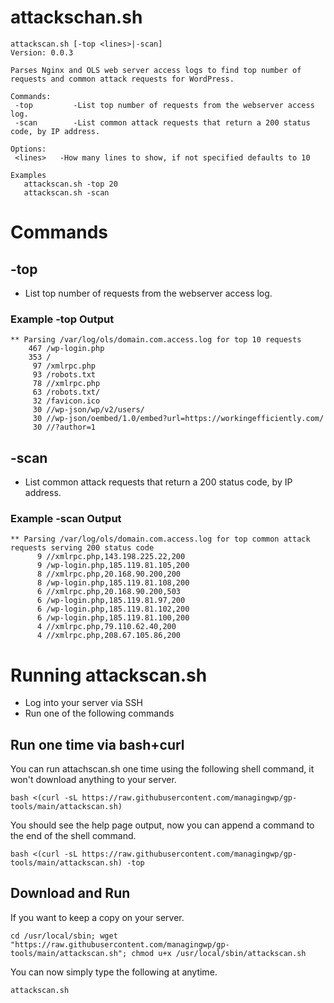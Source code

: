 # attackschan.sh
```
attackscan.sh [-top <lines>|-scan]
Version: 0.0.3

Parses Nginx and OLS web server access logs to find top number of requests and common attack requests for WordPress.

Commands:
 -top         -List top number of requests from the webserver access log.
 -scan        -List common attack requests that return a 200 status code, by IP address.

Options:
 <lines>   -How many lines to show, if not specified defaults to 10

Examples
   attackscan.sh -top 20
   attackscan.sh -scan
```
# Commands
## -top <lines>
* List top number of requests from the webserver access log.
### Example -top Output
```
** Parsing /var/log/ols/domain.com.access.log for top 10 requests
    467 /wp-login.php
    353 /
     97 /xmlrpc.php
     93 /robots.txt
     78 //xmlrpc.php
     63 /robots.txt/
     32 /favicon.ico
     30 //wp-json/wp/v2/users/
     30 //wp-json/oembed/1.0/embed?url=https://workingefficiently.com/
     30 //?author=1
```
## -scan <lines>
* List common attack requests that return a 200 status code, by IP address.
### Example -scan Output
```
** Parsing /var/log/ols/domain.com.access.log for top common attack requests serving 200 status code
      9 //xmlrpc.php,143.198.225.22,200
      9 /wp-login.php,185.119.81.105,200
      8 //xmlrpc.php,20.168.90.200,200
      8 /wp-login.php,185.119.81.108,200
      6 //xmlrpc.php,20.168.90.200,503
      6 /wp-login.php,185.119.81.97,200
      6 /wp-login.php,185.119.81.102,200
      6 /wp-login.php,185.119.81.100,200
      4 //xmlrpc.php,79.110.62.40,200
      4 //xmlrpc.php,208.67.105.86,200
```
# Running attackscan.sh
* Log into your server via SSH
* Run one of the following commands
## Run one time via bash+curl
You can run attachscan.sh one time using the following shell command, it won't download anything to your server.
```
bash <(curl -sL https://raw.githubusercontent.com/managingwp/gp-tools/main/attackscan.sh)
```
You should see the help page output, now you can append a command to the end of the shell command.
```
bash <(curl -sL https://raw.githubusercontent.com/managingwp/gp-tools/main/attackscan.sh) -top
```
## Download and Run
If you want to keep a copy on your server.
```
cd /usr/local/sbin; wget "https://raw.githubusercontent.com/managingwp/gp-tools/main/attackscan.sh"; chmod u+x /usr/local/sbin/attackscan.sh
```
You can now simply type the following at anytime.
```
attackscan.sh
```

